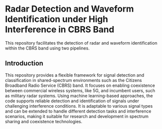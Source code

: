 # Radar Detection and Waveform Identification under High Interference in CBRS Band
This repository facilitates the detection of radar and waveform identification within the CBRS band using two pipelines.
## Introduction
This repository provides a flexible framework for signal detection and classification in shared-spectrum environments such as the Citizens Broadband Radio Service (CBRS) band. It focuses on enabling coexistence between commercial wireless systems, like 5G, and incumbent users, such as military radar systems. Using machine learning-based approaches, the code supports reliable detection and identification of signals under challenging interference conditions. It is adaptable to various signal types and can be extended to handle different detection tasks and interference scenarios, making it suitable for research and development in spectrum sharing and coexistence technologies.
